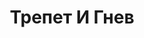 ---
draft: false
slug: trepet-i-gnev-ea09069b
title: Трепет И Гнев
type: books
params:
  bookTitle: Трепет И Гнев
  tags:
  - adult fiction
  - contemporary
  - fantasy
  - fiction
  - LGBTQ+
  - male-male romance
  - paranormal
  - queer
  - romance
  - vampires
  cover: https://images-na.ssl-images-amazon.com/images/S/compressed.photo.goodreads.com/books/1662383558i/62298056.jpg
  isbn: '9785041695859'
  goodreads_link: https://www.goodreads.com/book/show/62298056
  authors:
  - Karla Nikole, Карла Николь
  publishers:
  - Эксмо
  page_count: '416'
  short_book_description: Почти два столетия назад сотни чистокровных вампиров бесследно
    исчезли. С тех пор никто не знает, где они.
  russian_translation_status: exists
  series: Lore & Lust
  languages:
  - Русский
  book_description: Почти два столетия назад сотни чистокровных вампиров бесследно
    исчезли. С тех пор никто не знает, где они. Тайна, которая стала переломным моментом
    в истории…<br /><br />Нино Бьянки и Харука Хирано — чистокровные вампиры, которые
    без ума друг от друга и продолжают исследовать корни своей глубинной связи. Но
    их размеренная жизнь, неожиданно оказывается под угрозой. Новое исчезновение переворачивает
    все с ног на голову. Харука должен узнать, куда пропадают чистокровные вампиры
    и какой секрет они скрывают. Но как не потерять рассудок, если последний пропавший
    — твой возлюбленный?
  russian_audioversion: 'no'
---